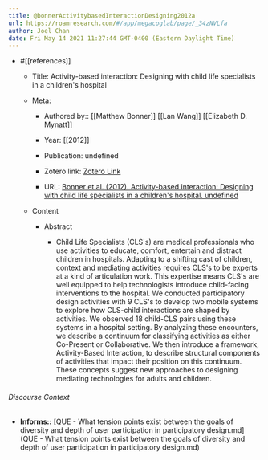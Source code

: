 ```yaml
---
title: @bonnerActivitybasedInteractionDesigning2012a
url: https://roamresearch.com/#/app/megacoglab/page/_34zNVLfa
author: Joel Chan
date: Fri May 14 2021 11:27:44 GMT-0400 (Eastern Daylight Time)
---
```


- #[[references]]

    - Title: Activity-based interaction: Designing with child life specialists in a children's hospital

    - Meta:

        - Authored by:: [[Matthew Bonner]] [[Lan Wang]] [[Elizabeth D. Mynatt]]

        - Year: [[2012]]

        - Publication: undefined

        - Zotero link: [Zotero Link](zotero://select/items/7_3P6T6QBS)

        - URL: [Bonner et al. (2012). Activity-based interaction: Designing with child life specialists in a children's hospital. undefined](https://doi.org/10.1145/2207676.2208360)

    - Content

        - Abstract

            - Child Life Specialists (CLS's) are medical professionals who use activities to educate, comfort, entertain and distract children in hospitals. Adapting to a shifting cast of children, context and mediating activities requires CLS's to be experts at a kind of articulation work. This expertise means CLS's are well equipped to help technologists introduce child-facing interventions to the hospital. We conducted participatory design activities with 9 CLS's to develop two mobile systems to explore how CLS-child interactions are shaped by activities. We observed 18 child-CLS pairs using these systems in a hospital setting. By analyzing these encounters, we describe a continuum for classifying activities as either Co-Present or Collaborative. We then introduce a framework, Activity-Based Interaction, to describe structural components of activities that impact their position on this continuum. These concepts suggest new approaches to designing mediating technologies for adults and children.

###### Discourse Context

- **Informs::** [QUE - What tension points exist between the goals of diversity and depth of user participation in participatory design.md](QUE - What tension points exist between the goals of diversity and depth of user participation in participatory design.md)
